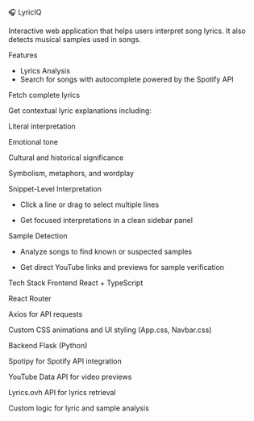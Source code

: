 🎧 LyricIQ 

Interactive web application that helps users interpret song lyrics. It also detects musical samples used in songs.

Features
- Lyrics Analysis
- Search for songs with autocomplete powered by the Spotify API

Fetch complete lyrics

Get contextual lyric explanations including:

Literal interpretation

Emotional tone

Cultural and historical significance

Symbolism, metaphors, and wordplay

Snippet-Level Interpretation

- Click a line or drag to select multiple lines

- Get focused interpretations in a clean sidebar panel

Sample Detection

- Analyze songs to find known or suspected samples

- Get direct YouTube links and previews for sample verification

Tech Stack
Frontend
React + TypeScript

React Router

Axios for API requests

Custom CSS animations and UI styling (App.css, Navbar.css)

Backend
Flask (Python)

Spotipy for Spotify API integration

YouTube Data API for video previews

Lyrics.ovh API for lyrics retrieval

Custom logic for lyric and sample analysis

